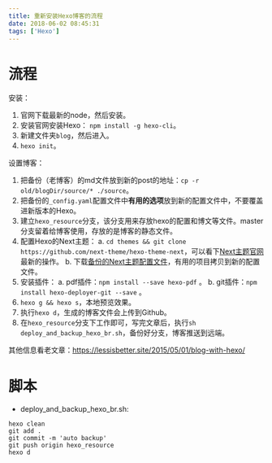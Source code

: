 ```yaml
---
title: 重新安装Hexo博客的流程
date: 2018-06-02 08:45:31
tags: ['Hexo']
---
```


# 流程

安装：
1. 官网下载最新的node，然后安装。
2. 安装官网安装Hexo： `npm install -g hexo-cli`。
3. 新建文件夹`blog`，然后进入。
4. `hexo init`。


设置博客：
1. 把备份（老博客）的md文件放到新的post的地址：`cp -r old/blogDir/source/* ./source`。
6. 把备份的`_config.yaml`配置文件中**有用的选项**放到新的配置文件中，不要覆盖进新版本的Hexo。
7. 建立`hexo_resource`分支，该分支用来存放hexo的配置和博文等文件。master分支留着给博客使用，存放的是博客的静态文件。
8. 配置Hexo的Next主题：
   a. `cd themes && git clone https://github.com/next-theme/hexo-theme-next`，可以看下[Next主题官网](https://theme-next.org/)最新的操作。
   b. 下载[备份的Next主题配置文件](https://github.com/Shitaibin/hexo-next-theme-for-stb)，有用的项目拷贝到新的配置文件。
9.  安装插件：
    a. pdf插件：`npm install --save hexo-pdf` 。
    b. git插件：`npm install hexo-deployer-git --save` 。
10. `hexo g && hexo s`，本地预览效果。
11. 执行`hexo d`，生成的博客文件会上传到Github。
12. 在`hexo_resource`分支下工作即可，写完文章后，执行`sh deploy_and_backup_hexo_br.sh`，备份好分支，博客推送到远端。


其他信息看老文章：https://lessisbetter.site/2015/05/01/blog-with-hexo/

# 脚本

- deploy_and_backup_hexo_br.sh:

```
hexo clean
git add .
git commit -m 'auto backup'
git push origin hexo_resource
hexo d
```


